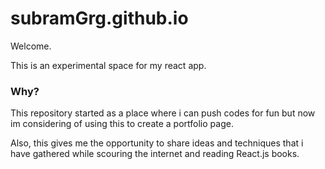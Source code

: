 # subramGrg.github.io

Welcome.

This is an experimental space for my react app.

### Why?

This repository started as a place where i can push codes for fun but now im considering of using this to create a portfolio page.

Also, this gives me the opportunity to share ideas and techniques that i have gathered while scouring the internet and reading React.js books.
